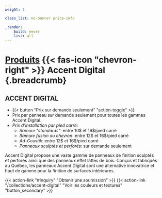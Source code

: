 ```yaml
---
weight: 1

class_list: no-banner price-info

_render:
    build: never
    list: all
---
```


# [Produits](/products) {{< fas-icon "chevron-right" >}} **Accent Digital** {.breadcrumb}
## ACCENT DIGITAL

- {{< button "Prix sur demande seulement" "action-toggle" >}}
 - Prix par panneau sur demande seulement pour toutes les gammes Accent Digital. 
 - *Prix d'installation par pied carré:*
    - *Ramure "standards"*: entre 10$ et 16$/pied carré
    - *Ramure fusion ou chevron*: entre 12$ et 16$/pied carré
    - *Ad-Coustik*: entre 12$ et 16$/pied carré
    - *Panneaux sculptés et perforés*: sur demande seulement 

Accent Digital propose une vaste gamme de panneaux de finition sculptés et perforés ainsi que des panneaux effet lattes de bois. Conçus et fabriqués au Québec, les panneaux Accent Digital sont une alternative innovatrice et haut de gamme pour la finition de surfaces intérieures.

{{< action-link "#inquiry" "Obtenir une soumission" >}}
{{< action-link "/collections/accent-digital" "Voir les couleurs et textures" "button_secondary" >}}
